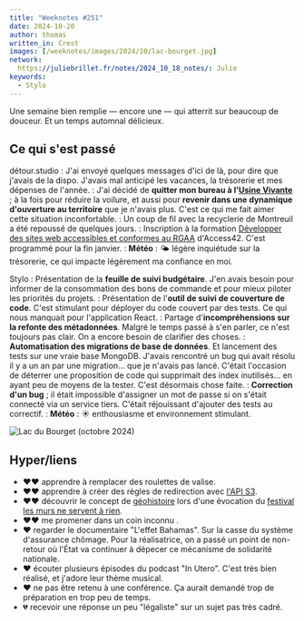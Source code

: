 ```yaml
---
title: "Weeknotes #251"
date: 2024-10-20
author: thomas
written_in: Crest
images: [/weeknotes/images/2024/10/lac-bourget.jpg]
network:
  https://juliebrillet.fr/notes/2024_10_18_notes/: Julie
keywords:
  - Stylo
---
```


Une semaine bien remplie — encore une — qui atterrit sur beaucoup de douceur.
Et un temps automnal délicieux.

<!--more-->

## Ce qui s'est passé

détour.studio
: J'ai envoyé quelques messages d'ici de là, pour dire que j'avais de la dispo. J'avais mal anticipé les vacances, la trésorerie et mes dépenses de l'année.
: J'ai décidé de **quitter mon bureau à l'[Usine Vivante](https://www.usinevivante.org/)** ; à la fois pour réduire la voilure, et aussi pour **revenir dans une dynamique d'ouverture au territoire** que je n'avais plus. C'est ce qui me fait aimer cette situation inconfortable.
: Un coup de fil avec la recyclerie de Montreuil a été repoussé de quelques jours.
: Inscription à la formation [Développer des sites web accessibles et conformes au RGAA](https://a42.fr/dev) d'Access42. C'est programmé pour la fin janvier.
: **Météo** : <span role="presentation">🌤️</span> légère inquiétude sur la trésorerie, ce qui impacte légèrement ma confiance en moi.

Stylo
: Présentation de la **feuille de suivi budgétaire**. J'en avais besoin pour informer de la consommation des bons de commande et pour mieux piloter les priorités du projets.
: Présentation de l'**outil de suivi de couverture de code**. C'est stimulant pour déployer du code couvert par des tests. Ce qui nous manquait pour l'application React.
: Partage d'**incompréhensions sur la refonte des métadonnées**. Malgré le temps passé à s'en parler, ce n'est toujours pas clair. On a encore besoin de clarifier des choses.
: **Automatisation des migrations de base de données**. Et lancement des tests sur une vraie base MongoDB. J'avais rencontré un bug qui avait résolu il y a un an par une migration… que je n'avais pas lancé. C'était l'occasion de déterrer une proposition de code qui supprimait des index inutilisés… en ayant peu de moyens de la tester. C'est désormais chose faite.
: **Correction d'un bug** ; il était impossible d'assigner un mot de passe si on s'était connecté via un service tiers. C'était réjouissant d'ajouter des tests au correctif.
: **Météo** : <span role="presentation">☀️</span> enthousiasme et environnement stimulant.

![](/weeknotes/images/2024/10/lac-bourget.jpg "Lac du Bourget (octobre 2024)")

## Hyper/liens

- <span aria-label="J'ai beaucoup aimé">❤️❤️</span> apprendre à remplacer des roulettes de valise.
- <span aria-label="J'ai beaucoup aimé">❤️❤️</span> apprendre à créer des règles de redirection avec [l'API S3](https://awscli.amazonaws.com/v2/documentation/api/latest/reference/s3api/index.html).
- <span aria-label="J'ai beaucoup aimé">❤️❤️</span> découvrir le concept de [géohistoire](https://fr.wikipedia.org/wiki/G%C3%A9ohistoire) lors d'une évocation du [festival les murs ne servent à rien](https://www.passerellesasso.fr/festival-migrations-les-murs-ne-servent-a-rien/).
- <span aria-label="J'ai beaucoup aimé">❤️❤️</span> me promener dans un coin inconnu .
- <span aria-label="J'ai aimé">❤️</span> regarder le documentaire "L'effet Bahamas". Sur la casse du système d'assurance chômage. Pour la réalisatrice, on a passé un point de non-retour où l'État va continuer à dépecer ce mécanisme de solidarité nationale.
- <span aria-label="J'ai aimé">❤️</span> écouter plusieurs épisodes du podcast "In Utero". C'est très bien réalisé, et j'adore leur thème musical.
- <span aria-label="J'ai aimé">❤️</span> ne pas être retenu à une conférence. Ça aurait demandé trop de préparation en trop peu de temps.
- <span aria-label="J'ai eu de la peine avec">💔</span> recevoir une réponse un peu "légaliste" sur un sujet pas très cadré.
